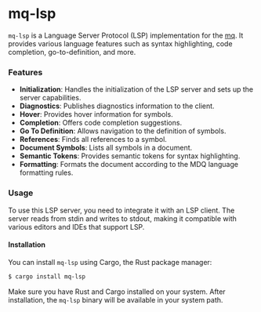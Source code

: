 # mq-lsp

`mq-lsp` is a Language Server Protocol (LSP) implementation for the [mq](https://harehare.github.io/mq/). It provides various language features such as syntax highlighting, code completion, go-to-definition, and more.

### Features

- **Initialization**: Handles the initialization of the LSP server and sets up the server capabilities.
- **Diagnostics**: Publishes diagnostics information to the client.
- **Hover**: Provides hover information for symbols.
- **Completion**: Offers code completion suggestions.
- **Go To Definition**: Allows navigation to the definition of symbols.
- **References**: Finds all references to a symbol.
- **Document Symbols**: Lists all symbols in a document.
- **Semantic Tokens**: Provides semantic tokens for syntax highlighting.
- **Formatting**: Formats the document according to the MDQ language formatting rules.

### Usage

To use this LSP server, you need to integrate it with an LSP client. The server reads from stdin and writes to stdout, making it compatible with various editors and IDEs that support LSP.

#### Installation

You can install `mq-lsp` using Cargo, the Rust package manager:

```bash
$ cargo install mq-lsp
```

Make sure you have Rust and Cargo installed on your system. After installation, the `mq-lsp` binary will be available in your system path.
